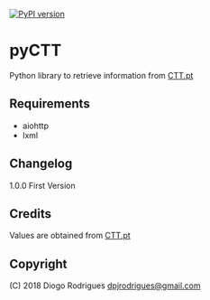 [![PyPI version](https://badge.fury.io/py/pyCTT.svg)](https://badge.fury.io/py/pyCTT)

# pyCTT
Python library to retrieve information from [CTT.pt](http://www.ctt.pt)

## Requirements
- aiohttp
- lxml

## Changelog

1.0.0 First Version

## Credits
Values are obtained from [CTT.pt](http://www.ctt.pt)

## Copyright

(C) 2018 Diogo Rodrigues <dpjrodrigues@gmail.com> 
